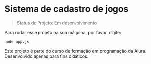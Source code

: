 # Sistema de cadastro de jogos
> Status do Projeto: Em desenvolvimento

Para rodar esse projeto na sua máquina, por favor, digite:

```
node app.js
```

Este projeto é parte do curso de formação em programação da Alura.
Desenvolvido apenas para fins didáticos.
